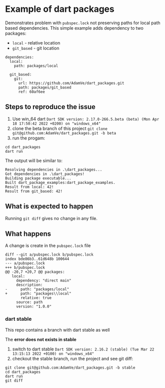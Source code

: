 Example of dart packages
===

Demonstrates problem with `pubspec.lock` not preserving paths for local path based dependencies.
This simple example adds dependency to two packages:
- `local` - relative location 
- `git_based` - git location

```
dependencies:
  local:
    path: packages/local

  git_based:
    git:
      url: https://github.com/AdamVe/dart_packages.git
      path: packages/git_based
      ref: 60af6ee
```

## Steps to reproduce the issue

1. Use win_64 dart `Dart SDK version: 2.17.0-266.5.beta (beta) (Mon Apr 18 17:50:42 2022 +0200) on "windows_x64"`
2. clone the beta branch of this project `git clone git@github.com:AdamVe/dart_packages.git -b beta`
3. run the progam:
```
cd dart_packages
dart run
```

The output will be similar to:
```
Resolving dependencies in .\dart_packages...
Got dependencies in .\dart_packages!
Building package executable...
Built dart_package_examples:dart_package_examples.
Result from local: 42!
Result from git_based: 42!
```

## What is expected to happen
Running `git diff` gives no change in any file.

## What happens
A change is create in the `pubspec.lock` file
```
diff --git a/pubspec.lock b/pubspec.lock
index bde86b3..61d648b 100644
--- a/pubspec.lock
+++ b/pubspec.lock
@@ -20,7 +20,7 @@ packages:
   local:
     dependency: "direct main"
     description:
-      path: "packages/local"
+      path: "packages\\local"
       relative: true
     source: path
     version: "1.0.0"
```

### dart stable
This repo contains a branch with dart stable as well

The **error does not exists in stable** 
1. switch to dart stable `Dart SDK version: 2.16.2 (stable) (Tue Mar 22 13:15:13 2022 +0100) on "windows_x64"`
2. checkout the stable branch, run the project and see git diff:

```
git clone git@github.com:AdamVe/dart_packages.git -b stable
cd dart_packages
dart run
git diff
```
